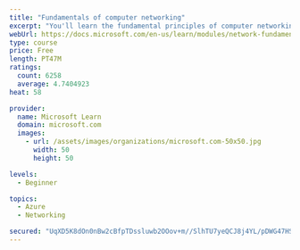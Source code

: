 ```yaml
---
title: "Fundamentals of computer networking"
excerpt: "You'll learn the fundamental principles of computer networking to prepare you for the Azure admin and developer learning paths."
webUrl: https://docs.microsoft.com/en-us/learn/modules/network-fundamentals/
type: course
price: Free
length: PT47M
ratings:
  count: 6258
  average: 4.7404923
heat: 58

provider:
  name: Microsoft Learn
  domain: microsoft.com
  images:
    - url: /assets/images/organizations/microsoft.com-50x50.jpg
      width: 50
      height: 50

levels:
  - Beginner

topics:
  - Azure
  - Networking

secured: "UqXD5K8dOn0nBw2cBfpTDssluwb2OOov+m//SlhTU7yeQCJ8j4YL/pDWG47HS751h3nsM9ipkqp7xdGQN9nDW9jwP7GBwekycifvt/4Oa6TFzcG21aUhtvyXLYpbaP0pCmzukrmUaS9s4bE+jd5kYGNLxz0OOa7gkqYV7V77xEJc/ZcVitXtPrQRXRQcSBtYvzrKqm4YWVPxuX6b79fb5hK0CdYW05dUE5stllHpsWjD3F/KpnU6dkdYq97n/4n6+4qsppRQItfOlsSR3bq9X1hAgHhgqEhstxWjc9GQVmTXc3F5Y+brEWNKNqc3OftJYy3h195klz4enZBVRV6UHXf4N+xbIffge7duzCOBZ4kLR1tnFXKFotefFBhpDUbW/H4gU6oBu2cXlUdnmsDJdFDU1sTN4fBRgc+yxFpEjeo=;GZhYpuhJx6Yvobaa0po62Q=="
---
```


